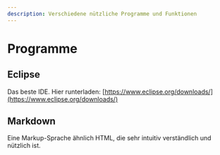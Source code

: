 ```yaml
---
description: Verschiedene nützliche Programme und Funktionen
---
```


# Programme

## Eclipse

Das beste IDE. Hier runterladen: [https://www.eclipse.org/downloads/](https://www.eclipse.org/downloads/)

## Markdown

Eine Markup-Sprache ähnlich HTML, die sehr intuitiv verständlich und nützlich ist.



